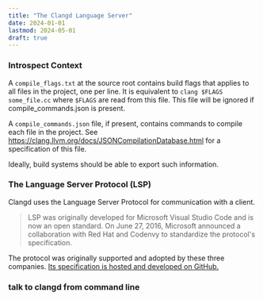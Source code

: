 ```yaml
---
title: "The Clangd Language Server"
date: 2024-01-01
lastmod: 2024-05-01
draft: true
---
```


### Introspect Context 

A `compile_flags.txt` at the source root contains build flags that applies to all files in the project, one per line.
It is equivalent to `clang $FLAGS some_file.cc` where `$FLAGS` are read from this file.
This file will be ignored if compile_commands.json is present.
 

A `compile_commands.json` file, if present, contains commands to compile each file in the project.
See https://clang.llvm.org/docs/JSONCompilationDatabase.html for a specification of this file.

Ideally, build systems should be able to export such information.

### The Language Server Protocol (LSP)

Clangd uses the Language Server Protocol for communication with a client.

> LSP was originally developed for Microsoft Visual Studio Code and is now an open standard. On June 27, 2016, Microsoft announced a collaboration with Red Hat and Codenvy to standardize the protocol's specification.

The protocol was originally supported and adopted by these three companies. [Its specification is hosted and developed on GitHub.](https://microsoft.github.io/language-server-protocol/)


### talk to clangd from command line

```
```